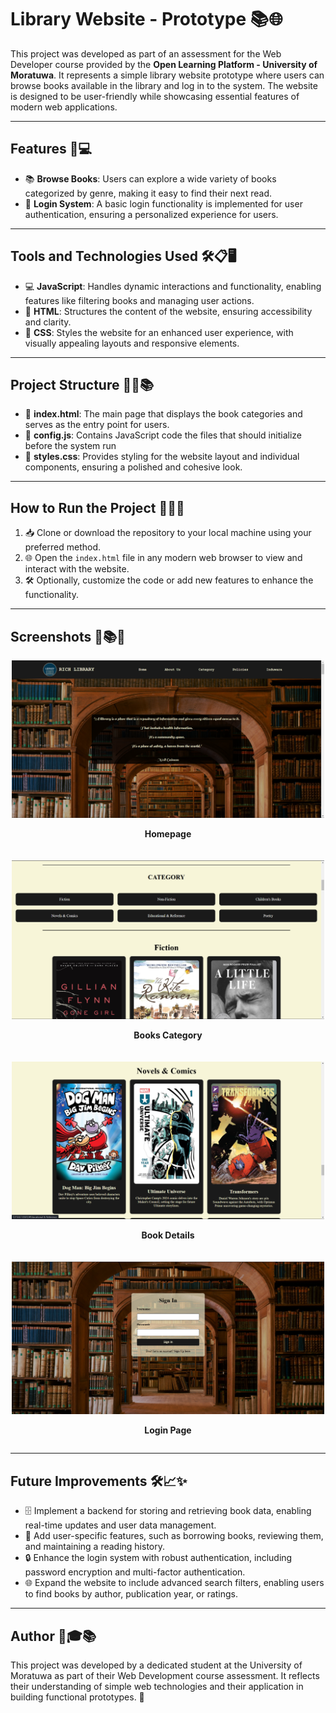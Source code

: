 # Library Website - Prototype 📚🌐

This project was developed as part of an assessment for the Web Developer course provided by the **Open Learning Platform - University of Moratuwa**. It represents a simple library website prototype where users can browse books available in the library and log in to the system. The website is designed to be user-friendly while showcasing essential features of modern web applications. 

---

## Features 🌟💻
- 📚 **Browse Books**: Users can explore a wide variety of books categorized by genre, making it easy to find their next read.
- 🔐 **Login System**: A basic login functionality is implemented for user authentication, ensuring a personalized experience for users.

---

## Tools and Technologies Used 🛠️📋🖥️
- 💻 **JavaScript**: Handles dynamic interactions and functionality, enabling features like filtering books and managing user actions.
- 📝 **HTML**: Structures the content of the website, ensuring accessibility and clarity.
- 🎨 **CSS**: Styles the website for an enhanced user experience, with visually appealing layouts and responsive elements.

---

## Project Structure 📂📜📚
- 📄 **index.html**: The main page that displays the book categories and serves as the entry point for users.
- 📜 **config.js**: Contains JavaScript code the files that should initialize before the system run
- 🎨 **styles.css**: Provides styling for the website layout and individual components, ensuring a polished and cohesive look.

---

## How to Run the Project 🚀📂🔧
1. 📥 Clone or download the repository to your local machine using your preferred method.
2. 🌐 Open the `index.html` file in any modern web browser to view and interact with the website.
3. 🛠️ Optionally, customize the code or add new features to enhance the functionality.

---
## Screenshots 📸📚🌐

<div style="display: flex; justify-content: space-evenly; flex-wrap: wrap; gap: 20px;">
    <div>
        <img src="./assets/ScreenShots/LandingPage.png" alt="Homepage" style="width: 500px; height: auto;">
        <p style="text-align: center; font-weight: bold;">Homepage</p>
    </div>
    <div>
        <img src="./assets/ScreenShots/Image1.png" alt="Books Category" style="width: 500px; height: auto;">
        <p style="text-align: center; font-weight: bold;">Books Category</p>
    </div>
    <div>
        <img src="./assets/ScreenShots/image2.png" alt="Book Details" style="width: 500px; height: auto;">
        <p style="text-align: center; font-weight: bold;">Book Details</p>
    </div>
    <div>
        <img src="./assets/ScreenShots/SigninPage.png" alt="Login Page" style="width: 500px; height: auto;">
        <p style="text-align: center; font-weight: bold;">Login Page</p>
    </div>
</div>

---

## Future Improvements 🛠️📈✨
- 🗄️ Implement a backend for storing and retrieving book data, enabling real-time updates and user data management.
- 🤝 Add user-specific features, such as borrowing books, reviewing them, and maintaining a reading history.
- 🔒 Enhance the login system with robust authentication, including password encryption and multi-factor authentication.
- 🌐 Expand the website to include advanced search filters, enabling users to find books by author, publication year, or ratings.

---

## Author 🙌🎓📚
This project was developed by a dedicated student at the University of Moratuwa as part of their Web Development course assessment. It reflects their understanding of simple web technologies and their application in building functional prototypes. 🚀
